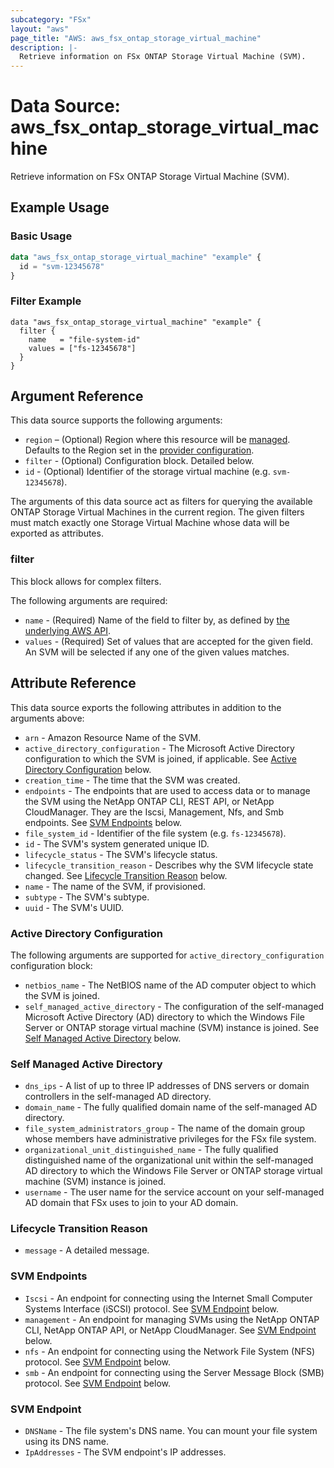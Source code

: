 ```yaml
---
subcategory: "FSx"
layout: "aws"
page_title: "AWS: aws_fsx_ontap_storage_virtual_machine"
description: |-
  Retrieve information on FSx ONTAP Storage Virtual Machine (SVM).
---
```


# Data Source: aws_fsx_ontap_storage_virtual_machine

Retrieve information on FSx ONTAP Storage Virtual Machine (SVM).

## Example Usage

### Basic Usage

```terraform
data "aws_fsx_ontap_storage_virtual_machine" "example" {
  id = "svm-12345678"
}
```

### Filter Example

```
data "aws_fsx_ontap_storage_virtual_machine" "example" {
  filter {
    name   = "file-system-id"
    values = ["fs-12345678"]
  }
}
```

## Argument Reference

This data source supports the following arguments:

* `region` – (Optional) Region where this resource will be [managed](https://docs.aws.amazon.com/general/latest/gr/rande.html#regional-endpoints). Defaults to the Region set in the [provider configuration](https://registry.terraform.io/providers/hashicorp/aws/latest/docs#aws-configuration-reference).
* `filter` - (Optional) Configuration block. Detailed below.
* `id` - (Optional) Identifier of the storage virtual machine (e.g. `svm-12345678`).

The arguments of this data source act as filters for querying the available ONTAP Storage Virtual Machines in the current region. The given filters must match exactly one Storage Virtual Machine whose data will be exported as attributes.

### filter

This block allows for complex filters.

The following arguments are required:

* `name` - (Required) Name of the field to filter by, as defined by [the underlying AWS API](https://docs.aws.amazon.com/fsx/latest/APIReference/API_StorageVirtualMachineFilter.html).
* `values` - (Required) Set of values that are accepted for the given field. An SVM will be selected if any one of the given values matches.

## Attribute Reference

This data source exports the following attributes in addition to the arguments above:

* `arn` - Amazon Resource Name of the SVM.
* `active_directory_configuration` - The Microsoft Active Directory configuration to which the SVM is joined, if applicable. See [Active Directory Configuration](#active-directory-configuration) below.
* `creation_time` - The time that the SVM was created.
* `endpoints` - The endpoints that are used to access data or to manage the SVM using the NetApp ONTAP CLI, REST API, or NetApp CloudManager. They are the Iscsi, Management, Nfs, and Smb endpoints. See [SVM Endpoints](#svm-endpoints) below.
* `file_system_id` - Identifier of the file system (e.g. `fs-12345678`).
* `id` - The SVM's system generated unique ID.
* `lifecycle_status` - The SVM's lifecycle status.
* `lifecycle_transition_reason` - Describes why the SVM lifecycle state changed. See [Lifecycle Transition Reason](#lifecycle-transition-reason) below.
* `name` - The name of the SVM, if provisioned.
* `subtype` - The SVM's subtype.
* `uuid` - The SVM's UUID.

### Active Directory Configuration

The following arguments are supported for `active_directory_configuration` configuration block:

* `netbios_name` - The NetBIOS name of the AD computer object to which the SVM is joined.
* `self_managed_active_directory` - The configuration of the self-managed Microsoft Active Directory (AD) directory to which the Windows File Server or ONTAP storage virtual machine (SVM) instance is joined. See [Self Managed Active Directory](#self-managed-active-directory) below.

### Self Managed Active Directory

* `dns_ips` - A list of up to three IP addresses of DNS servers or domain controllers in the self-managed AD directory.
* `domain_name` - The fully qualified domain name of the self-managed AD directory.
* `file_system_administrators_group` - The name of the domain group whose members have administrative privileges for the FSx file system.
* `organizational_unit_distinguished_name` - The fully qualified distinguished name of the organizational unit within the self-managed AD directory to which the Windows File Server or ONTAP storage virtual machine (SVM) instance is joined.
* `username` - The user name for the service account on your self-managed AD domain that FSx uses to join to your AD domain.

### Lifecycle Transition Reason

* `message` - A detailed message.

### SVM Endpoints

* `Iscsi` - An endpoint for connecting using the Internet Small Computer Systems Interface (iSCSI) protocol. See [SVM Endpoint](#svm-endpoint) below.
* `management` - An endpoint for managing SVMs using the NetApp ONTAP CLI, NetApp ONTAP API, or NetApp CloudManager. See [SVM Endpoint](#svm-endpoint) below.
* `nfs` - An endpoint for connecting using the Network File System (NFS) protocol. See [SVM Endpoint](#svm-endpoint) below.
* `smb` - An endpoint for connecting using the Server Message Block (SMB) protocol. See [SVM Endpoint](#svm-endpoint) below.

### SVM Endpoint

* `DNSName` - The file system's DNS name. You can mount your file system using its DNS name.
* `IpAddresses` - The SVM endpoint's IP addresses.
